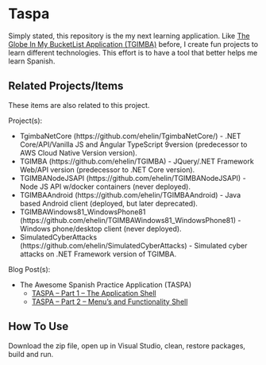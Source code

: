 # Taspa
Simply stated, this repository is the my next learning application.  Like <a href="https://github.com/ehelin/TgimbaNetCoreCloudNative">The Globe In My BucketList Application (TGIMBA)</a> before, I create fun projects to learn different technologies.  This effort is to have a tool that better helps me learn Spanish.
<br/>
## Related Projects/Items


These items are also related to this project. 


Project(s):
<ul>
<li>TgimbaNetCore (https://github.com/ehelin/TgimbaNetCore/) - .NET Core/API/Vanilla JS and Angular TypeScript 9version (predecessor to AWS Cloud Native Version version).</li>
<li>TGIMBA (https://github.com/ehelin/TGIMBA) - JQuery/.NET Framework Web/API version (predecessor to .NET Core version).</li>
<li>TGIMBANodeJSAPI (https://github.com/ehelin/TGIMBANodeJSAPI) - Node JS API w/docker containers (never deployed).</li>
<li>TGIMBAAndroid (https://github.com/ehelin/TGIMBAAndroid) - Java based Android client (deployed, but later deprecated).</li>
<li>TGIMBAWindows81_WindowsPhone81 (https://github.com/ehelin/TGIMBAWindows81_WindowsPhone81) - Windows phone/desktop client (never deployed).</li>
<li>SimulatedCyberAttacks (https://github.com/ehelin/SimulatedCyberAttacks) - Simulated cyber attacks on .NET Framework version of TGIMBA.</li>
</ul>


Blog Post(s):
<ul>
	<li>The Awesome Spanish Practice Application (TASPA)
		<ul>
			<li>
				<a href="https://erichelin.wordpress.com/2022/08/08/taspa-part-1-the-application-shell-2/">TASPA – Part 1 – The Application Shell</a>
			</li>
			<li>
				<a href="https://erichelin.wordpress.com/2022/09/05/taspa-part-2-menus-and-functionality-shell/">TASPA – Part 2 – Menu’s and Functionality Shell</a>
			</li>
		</ul>
	</li>
</ul>


## How To Use
Download the zip file, open up in Visual Studio, clean, restore packages, build and run.
